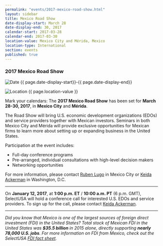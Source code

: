 ```yaml
---
permalink: "events/2017-mexico-road-show.html"
layout: sidebar
title: Mexico Road Show
date-display-start: March 28
date-display-end: 30, 2017
calendar-start: 2017-03-28
calendar-end: 2017-03-30
location-value: Mexico City and Mérida, Mexico
location-type: International
section: events
published: true
---
```


### 2017 Mexico Road Show

![Date](https://google.github.io/material-design-icons/action/svg/design/ic_event_24px.svg "Date") {{ page.date-display-start}}-{{ page.date-display-end}}

![Location](http://google.github.io/material-design-icons/social/svg/design/ic_location_city_24px.svg "Location") {{ page.location-value }}

Mark your calendars: The **2017 Mexico Road Show** has been set for **March 28-30, 2017**, in **Mexico City** and **Mérida**.

The Road Show will bring U.S. economic development organizations (EDOs) and service providers together with Mexican investors. Seminars in both Mexico City and Mérida will provide exclusive opportunities for Mexican firms to learn more about setting up or expanding business in the United States.

Participation at the event includes:

* Full-day conference programs
* Pre-arranged, individual consultations with high-level decision makers
* Networking opportunities

For more information, please contact [Ruben Lugo](mailto:ruben.lugo@trade.gov) in Mexico City or [Keida Ackerman](mailto:keida.ackerman@trade.gov) in Washington, D.C.

---

On **January 12, 2017**, at **1:00 p.m. ET** / **10:00 a.m. PT** (6 p.m. GMT), SelectUSA will hold a conference call for interested U.S. EDOs and service providers. To sign up for the call, please contact [Keida Ackerman](mailto:kedia.ackerman@trade.gov).

---

_Did you know that Mexico is one of the largest sources of foreign direct investment (FDI) in the United States? Total stock of Mexican FDI in the United States was **$35.5 billion** in 2015 alone, directly supporting **nearly 78,000 U.S. jobs**. For more information on FDI from Mexico, check out the SelectUSA [FDI fact sheet](https://www.selectusa.gov/country-fact-sheet/Mexico)._
